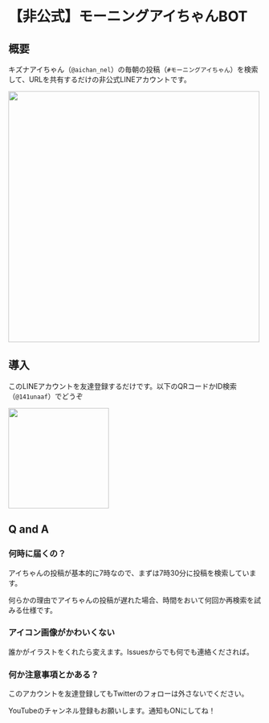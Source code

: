 # 【非公式】モーニングアイちゃんBOT
## 概要
キズナアイちゃん（`@aichan_nel`）の毎朝の投稿（`#モーニングアイちゃん`）を検索して、URLを共有するだけの非公式LINEアカウントです。

<img src="https://user-images.githubusercontent.com/26474260/84676442-7acdf900-af68-11ea-901c-3eb6ebc6a835.jpg" width="500px">

## 導入
このLINEアカウントを友達登録するだけです。以下のQRコードかID検索（`@141unaaf`）でどうぞ

<img src="https://user-images.githubusercontent.com/26474260/84675173-d7c8af80-af66-11ea-95ab-cc480cf22ced.png" width="200px">

## Q and A
### 何時に届くの？
アイちゃんの投稿が基本的に7時なので、まずは7時30分に投稿を検索しています。

何らかの理由でアイちゃんの投稿が遅れた場合、時間をおいて何回か再検索を試みる仕様です。

### アイコン画像がかわいくない
誰かがイラストをくれたら変えます。Issuesからでも何でも連絡くだされば。

### 何か注意事項とかある？
このアカウントを友達登録してもTwitterのフォローは外さないでください。

YouTubeのチャンネル登録もお願いします。通知もONにしてね！
